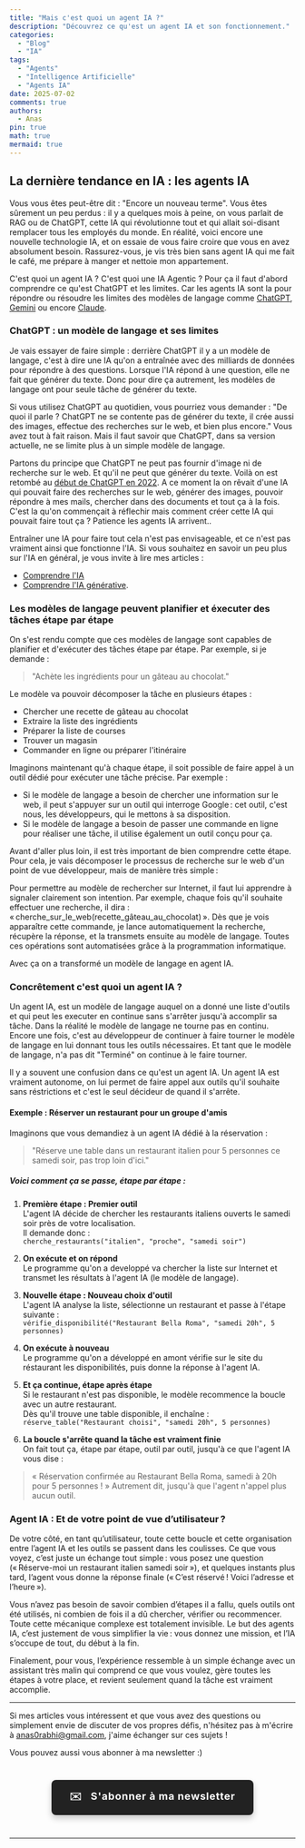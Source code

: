 ```yaml
---
title: "Mais c'est quoi un agent IA ?"
description: "Découvrez ce qu'est un agent IA et son fonctionnement."
categories:
  - "Blog"
  - "IA"
tags:
  - "Agents"
  - "Intelligence Artificielle"
  - "Agents IA"
date: 2025-07-02
comments: true
authors:
  - Anas
pin: true
math: true
mermaid: true
---
```


## La dernière tendance en IA : les agents IA

Vous vous êtes peut-être dit : "Encore un nouveau terme". Vous êtes sûrement un peu perdus : il y a quelques mois à peine, on vous parlait de RAG ou de ChatGPT, cette IA qui révolutionne tout et qui allait soi-disant remplacer tous les employés du monde. En réalité, voici encore une nouvelle technologie IA, et on essaie de vous faire croire que vous en avez absolument besoin. Rassurez-vous, je vis très bien sans agent IA qui me fait le café, me prépare à manger et nettoie mon appartement.

C'est quoi un agent IA ? C'est quoi une IA Agentic ? Pour ça il faut d'abord comprendre ce qu'est ChatGPT et les limites. Car les agents IA sont la pour répondre ou résoudre les limites des modèles de langage comme [ChatGPT](https://chatgpt.com/), [Gemini](https://gemini.google.com/) ou encore [Claude](https://www.anthropic.com/claude).

<!-- more --> 

### ChatGPT : un modèle de langage et ses limites

Je vais essayer de faire simple : derrière ChatGPT il y a un modèle de langage, c'est à dire une IA qu'on a entraînée avec des milliards de données pour répondre à des questions. Lorsque l'IA répond à une question, elle ne fait que générer du texte. Donc pour dire ça autrement, les modèles de langage ont pour seule tâche de générer du texte. 

Si vous utilisez ChatGPT au quotidien, vous pourriez vous demander : "De quoi il parle ? ChatGPT ne se contente pas de générer du texte, il crée aussi des images, effectue des recherches sur le web, et bien plus encore." Vous avez tout à fait raison. Mais il faut savoir que ChatGPT, dans sa version actuelle, ne se limite plus à un simple modèle de langage. 

Partons du principe que ChatGPT ne peut pas fournir d'image ni de recherche sur le web. Et qu'il ne peut que générer du texte. Voilà on est retombé au [début de ChatGPT en 2022](https://www.lebigdata.fr/evolution-chatgpt-openai#:~:text=Les%20d%C3%A9veloppeurs%20d'OpenAI%20ont%20lanc%C3%A9%20ChatGPT%20le%2030%20novembre%202022.). A ce moment la on rêvait d'une IA qui pouvait faire des recherches sur le web, générer des images, pouvoir répondre à mes mails, chercher dans des documents et tout ça à la fois. C'est la qu'on commençait à réflechir mais comment créer cette IA qui pouvait faire tout ça ? Patience les agents IA arrivent..

Entraîner une IA pour faire tout cela n'est pas envisageable, et ce n'est pas vraiment ainsi que fonctionne l'IA. Si vous souhaitez en savoir un peu plus sur l'IA en général, je vous invite à lire mes articles : 
- [Comprendre l'IA](https://ianas.fr/blog/2025/04/05/comprendre-lintelligence-artificielle--guide-simple-partie-1/)
- [Comprendre l'IA générative](https://ianas.fr/blog/2025/05/15/comprendre-lintelligence-artificielle--lia-g%C3%A9n%C3%A9rative-partie-2/).


### Les modèles de langage peuvent planifier et éxecuter des tâches étape par étape

On s'est rendu compte que ces modèles de langage sont capables de planifier et d'exécuter des tâches étape par étape. Par exemple, si je demande :

> "Achète les ingrédients pour un gâteau au chocolat."

Le modèle va pouvoir décomposer la tâche en plusieurs étapes : 
- Chercher une recette de gâteau au chocolat
- Extraire la liste des ingrédients
- Préparer la liste de courses
- Trouver un magasin
- Commander en ligne ou préparer l'itinéraire

Imaginons maintenant qu'à chaque étape, il soit possible de faire appel à un outil dédié pour exécuter une tâche précise. Par exemple :
- Si le modèle de langage a besoin de chercher une information sur le web, il peut s'appuyer sur un outil qui interroge Google : cet outil, c'est nous, les développeurs, qui le mettons à sa disposition.  
- Si le modèle de langage a besoin de passer une commande en ligne pour réaliser une tâche, il utilise également un outil conçu pour ça.

Avant d'aller plus loin, il est très important de bien comprendre cette étape. Pour cela, je vais décomposer le processus de recherche sur le web d'un point de vue développeur, mais de manière très simple :

Pour permettre au modèle de rechercher sur Internet, il faut lui apprendre à signaler clairement son intention. Par exemple, chaque fois qu'il souhaite effectuer une recherche, il dira : « cherche_sur_le_web(recette_gâteau_au_chocolat) ». Dès que je vois apparaître cette commande, je lance automatiquement la recherche, récupère la réponse, et la transmets ensuite au modèle de langage. Toutes ces opérations sont automatisées grâce à la programmation informatique.

Avec ça on a transformé un modèle de langage en agent IA.

### Concrêtement c'est quoi un agent IA ?

Un agent IA, est un modèle de langage auquel on a donné une liste d'outils et qui peut les executer en continue sans s'arrêter jusqu'à accomplir sa tâche. Dans la réalité le modèle de langage ne tourne pas en continu. Encore une fois, c'est au développeur de continuer à faire tourner le modèle de langage en lui donnant tous les outils nécessaires. Et tant que le modèle de langage, n'a pas dit "Terminé" on continue à le faire tourner.

Il y a souvent une confusion dans ce qu'est un agent IA. Un agent IA est vraiment autonome, on lui permet de faire appel aux outils qu'il souhaite sans réstrictions et c'est le seul décideur de quand il s'arrête.

#### Exemple : Réserver un restaurant pour un groupe d'amis

Imaginons que vous demandiez à un agent IA dédié à la réservation :  
> "Réserve une table dans un restaurant italien pour 5 personnes ce samedi soir, pas trop loin d'ici."

##### Voici comment ça se passe, étape par étape :

1. **Première étape : Premier outil**  
L'agent IA décide de chercher les restaurants italiens ouverts le samedi soir près de votre localisation.  
Il demande donc :  
`cherche_restaurants("italien", "proche", "samedi soir")`

2. **On exécute et on répond**  
Le programme qu'on a developpé va chercher la liste sur Internet et transmet les résultats à l'agent IA (le modèle de langage).

3. **Nouvelle étape : Nouveau choix d'outil**  
L'agent IA analyse la liste, sélectionne un restaurant et passe à l'étape suivante :  
`vérifie_disponibilité("Restaurant Bella Roma", "samedi 20h", 5 personnes)`

4. **On exécute à nouveau**  
Le programme qu'on a développé en amont vérifie sur le site du réstaurant les disponibilités, puis donne la réponse à l'agent IA.

5. **Et ça continue, étape après étape**  
Si le restaurant n'est pas disponible, le modèle recommence la boucle avec un autre restaurant.  
Dès qu'il trouve une table disponible, il enchaîne :  
`réserve_table("Restaurant choisi", "samedi 20h", 5 personnes)`

6. **La boucle s'arrête quand la tâche est vraiment finie**  
On fait tout ça, étape par étape, outil par outil, jusqu'à ce que l'agent IA vous dise :  
> « Réservation confirmée au Restaurant Bella Roma, samedi à 20h pour 5 personnes ! »
Autrement dit, jusqu'à que l'agent n'appel plus aucun outil.


### Agent IA : Et de votre point de vue d’utilisateur ?

De votre côté, en tant qu’utilisateur, toute cette boucle et cette organisation entre l’agent IA et les outils se passent dans les coulisses. Ce que vous voyez, c’est juste un échange tout simple : vous posez une question (« Réserve-moi un restaurant italien samedi soir »), et quelques instants plus tard, l’agent vous donne la réponse finale (« C’est réservé ! Voici l’adresse et l’heure »).

Vous n’avez pas besoin de savoir combien d’étapes il a fallu, quels outils ont été utilisés, ni combien de fois il a dû chercher, vérifier ou recommencer. Toute cette mécanique complexe est totalement invisible. Le but des agents IA, c’est justement de vous simplifier la vie : vous donnez une mission, et l’IA s’occupe de tout, du début à la fin.

Finalement, pour vous, l’expérience ressemble à un simple échange avec un assistant très malin qui comprend ce que vous voulez, gère toutes les étapes à votre place, et revient seulement quand la tâche est vraiment accomplie.

---------

Si mes articles vous intéressent et que vous avez des questions ou simplement envie de discuter de vos propres défis, n'hésitez pas à m'écrire à anas0rabhi@gmail.com, j'aime échanger sur ces sujets !

Vous pouvez aussi vous abonner à ma newsletter :)

<div style="text-align: center; margin: 40px 0;">
  <a href="https://anas-ai.kit.com/d8b1a255cc" target="_blank" style="display: inline-block; background-color: #222222; color: #ffffff; font-weight: bold; padding: 16px 32px; text-decoration: none; border-radius: 8px; font-size: 18px; letter-spacing: 0.8px; box-shadow: 0 6px 12px rgba(0, 0, 0, 0.2); transition: all 0.3s ease; border: none;">
    <span style="margin-right: 10px;">✉️</span> S'abonner à ma newsletter
  </a>
</div>

---
